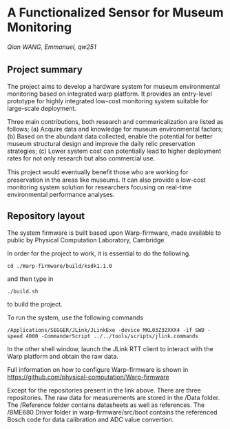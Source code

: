 # A Functionalized Sensor for Museum Monitoring 
###### Qian WANG, Emmanuel, qw251

## Project summary
The project aims to develop a hardware system for museum environmental monitoring based on integrated warp platform. It provides an entry-level prototype for highly integrated low-cost monitoring system suitable for large-scale deployment. 

Three main contributions, both research and commericalization are listed as follows; (a) Acquire data and knowledge for museum environmental factors; (b) Based on the abundant data collected, enable the potential for better museum structural design and improve the daily relic preservation strategies; (c) Lower system cost can potentially lead to higher deployment rates for not only research but also commercial use. 

This project would eventually beneﬁt those who are working for preservation in the areas like museums. It can also provide a low-cost monitoring system solution for researchers focusing on real-time environmental performance analyses.

## Repository layout
The system firmware is built based upon Warp-firmware, made available to public by Physical Computation Laboratory, Cambridge.

In order for the project to work, it is essential to do the following.

    cd ./Warp-firmware/build/ksdk1.1.0
and then type in

    ./build.sh
to build the project.

To run the system, use the following commands

    /Applications/SEGGER/JLink/JLinkExe -device MKL03Z32XXX4 -if SWD -speed 4000 -CommanderScript ../../tools/scripts/jlink.commands
In the other shell window, launch the JLink RTT client to interact with the Warp platform and obtain the raw data.

Full information on how to configure Warp-firmware is shown in https://github.com/physical-computation/Warp-firmware

Except for the repositories present in the link above. There are three repositories. The raw data for measurements are stored in the /Data folder. The /Reference folder contains datasheets as well as references. The /BME680 Driver folder in warp-firmware/src/boot contains the referenced Bosch code for data calibration and ADC value convertion.

